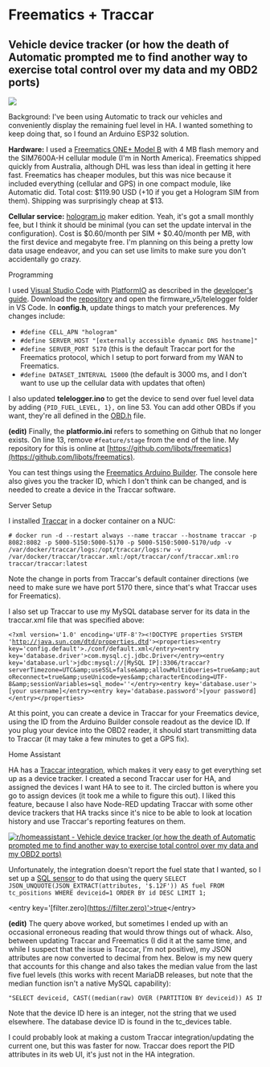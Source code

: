 # Freematics + Traccar

## Vehicle device tracker (or how the death of Automatic prompted me to find another way to exercise total control over my data and my OBD2 ports)

![](https://www.redditstatic.com/desktop2x/img/renderTimingPixel.png)

Background: I've been using Automatic to track our vehicles and conveniently display the remaining fuel level in HA. I wanted something to keep doing that, so I found an Arduino ESP32 solution.

**Hardware:** I used a [Freematics ONE+ Model B](https://freematics.com/store/index.php?route=product/product\&product\_id=94) with 4 MB flash memory and the SIM7600A-H cellular module (I'm in North America). Freematics shipped quickly from Australia, although DHL was less than ideal in getting it here fast. Freematics has cheaper modules, but this was nice because it included everything (cellular and GPS) in one compact module, like Automatic did. Total cost: $119.90 USD (+10 if you get a Hologram SIM from them). Shipping was surprisingly cheap at $13.

**Cellular service:** [hologram.io](https://hologram.io/) maker edition. Yeah, it's got a small monthly fee, but I think it should be minimal (you can set the update interval in the configuration). Cost is $0.60/month per SIM + $0.40/month per MB, with the first device and megabyte free. I'm planning on this being a pretty low data usage endeavor, and you can set use limits to make sure you don't accidentally go crazy.

Programming

I used [Visual Studio Code](https://code.visualstudio.com/) with [PlatformIO](https://platformio.org/) as described in the [developer's guide](https://freematics.com/pages/products/freematics-one-plus/guide/). Download the [repository](https://github.com/stanleyhuangyc/Freematics) and open the firmware\_v5/telelogger folder in VS Code. In **config.h**, update things to match your preferences. My changes include:

* `#define CELL_APN "hologram"`
* `#define SERVER_HOST "[externally accessible dynamic DNS hostname]"`
* `#define SERVER_PORT 5170` (this is the default Traccar port for the Freematics protocol, which I setup to port forward from my WAN to Freematics.
* `#define DATASET_INTERVAL 15000` (the default is 3000 ms, and I don't want to use up the cellular data with updates that often)

I also updated **telelogger.ino** to get the device to send over fuel level data by adding `{PID_FUEL_LEVEL, 1},` on line 53. You can add other OBDs if you want, they're all defined in the [OBD.h](https://github.com/stanleyhuangyc/Freematics/blob/master/libraries/FreematicsPlus/utility/OBD.h) file.

**(edit)** Finally, the **platformio.ini** refers to something on Github that no longer exists. On line 13, remove `#feature/stage` from the end of the line. My repository for this is online at [https://github.com/libots/freematics](https://github.com/libots/freematics).

You can test things using the [Freematics Arduino Builder](https://freematics.com/pages/software/arduino-builder/). The console here also gives you the tracker ID, which I don't think can be changed, and is needed to create a device in the Traccar software.

Server Setup

I installed [Traccar](https://github.com/traccar/traccar-docker) in a docker container on a NUC:

`# docker run -d --restart always --name traccar --hostname traccar -p 8082:8082 -p 5000-5150:5000-5170 -p 5000-5150:5000-5170/udp -v /var/docker/traccar/logs:/opt/traccar/logs:rw -v /var/docker/traccar/traccar.xml:/opt/traccar/conf/traccar.xml:ro traccar/traccar:latest`

Note the change in ports from Traccar's default container directions (we need to make sure we have port 5170 there, since that's what Traccar uses for Freematics).

I also set up Traccar to use my MySQL database server for its data in the traccar.xml file that was specified above:

`<?xml version='1.0' encoding='UTF-8'?><!DOCTYPE properties SYSTEM '`[`http://java.sun.com/dtd/properties.dtd`](http://java.sun.com/dtd/properties.dtd)`'><properties><entry key='config.default'>./conf/default.xml</entry><entry key='database.driver'>com.mysql.cj.jdbc.Driver</entry><entry key='database.url'>jdbc:mysql://[MySQL IP]:3306/traccar?serverTimezone=UTC&amp;useSSL=false&amp;allowMultiQueries=true&amp;autoReconnect=true&amp;useUnicode=yes&amp;characterEncoding=UTF-8&amp;sessionVariables=sql_mode=''</entry><entry key='database.user'>[your username]</entry><entry key='database.password'>[your password]</entry></properties>`

At this point, you can create a device in Traccar for your Freematics device, using the ID from the Arduino Builder console readout as the device ID. If you plug your device into the OBD2 reader, it should start transmitting data to Traccar (it may take a few minutes to get a GPS fix).

Home Assistant

HA has a [Traccar integration](https://www.home-assistant.io/integrations/traccar/), which makes it very easy to get everything set up as a device tracker. I created a second Traccar user for HA, and assigned the devices I want HA to see to it. The circled button is where you go to assign devices (it took me a while to figure this out). I liked this feature, because I also have Node-RED updating Traccar with some other device trackers that HA tracks since it's nice to be able to look at location history and use Traccar's reporting features on them.

[![r/homeassistant - Vehicle device tracker (or how the death of Automatic prompted me to find another way to exercise total control over my data and my OBD2 ports)](https://preview.redd.it/j8uxydierp151.png?width=878\&format=png\&auto=webp\&s=3ed74a72f3ab73d0ec616e49099b6bc2b58d3cc3)](https://preview.redd.it/j8uxydierp151.png?width=878\&format=png\&auto=webp\&s=3ed74a72f3ab73d0ec616e49099b6bc2b58d3cc3)

Unfortunately, the integration doesn't report the fuel state that I wanted, so I set up a [SQL sensor](https://www.home-assistant.io/integrations/sql/) to do that using the query `SELECT JSON_UNQUOTE(JSON_EXTRACT(attributes, '$.12F')) AS fuel FROM tc_positions WHERE deviceid=1 ORDER BY id DESC LIMIT 1;`

\<entry key='\[filter.zero]\([https://filter.zero)'>true](broken-reference)\</entry>

**(edit)** The query above worked, but sometimes I ended up with an occasional erroneous reading that would throw things out of whack. Also, between updating Traccar and Freematics (I did it at the same time, and while I suspect that the issue is Traccar, I'm not positive), my JSON attributes are now converted to decimal from hex. Below is my new query that accounts for this change and also takes the median value from the last five fuel levels (this works with recent MariaDB releases, but note that the median function isn't a native MySQL capability):

```
"SELECT deviceid, CAST((median(raw) OVER (PARTITION BY deviceid)) AS INT) AS fuel FROM (SELECT id, deviceid, CAST(JSON_UNQUOTE(JSON_EXTRACT(attributes, '$.io303')) AS INT) AS raw FROM tc_positions WHERE deviceid=7 AND JSON_EXTRACT(attributes, '$.io303') > 0 ORDER BY id DESC LIMIT 5) AS raw LIMIT 1;"
```

Note that the device ID here is an integer, not the string that we used elsewhere. The database device ID is found in the tc\_devices table.

I could probably look at making a custom Traccar integration/updating the current one, but this was faster for now. Traccar does report the PID attributes in its web UI, it's just not in the HA integration.
